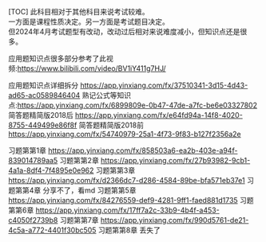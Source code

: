 [TOC]
此科目相对于其他科目来说考试较难。  
一方面是课程性质决定。另一方面是考试题目决定。  
但2024年4月考试题型有改动，改动过后相对来说难度减小，但知识点还是很多。

应用题知识点很多部分参考了此视频:https://www.bilibili.com/video/BV1iY411g7HJ/

应用题知识点详细拆分 https://app.yinxiang.com/fx/37510341-3d15-4d43-ad65-ac0589846404
熟记公式等知识点:https://app.yinxiang.com/fx/6899809e-0b47-47de-a7fc-be6e03327802
简答题精简版2018后 https://app.yinxiang.com/fx/e64fd94a-14f8-4020-8755-449499e86f8f
简答题精简版2018前 https://app.yinxiang.com/fx/54740979-25a1-4f73-9f83-b127f2356a2e


习题第第1章 https://app.yinxiang.com/fx/858503a6-ea2b-403e-a94f-839014789aa5
习题第第2章 https://app.yinxiang.com/fx/27b93982-9cb1-4a1a-8df4-7f4895e0e962
习题第第3章 https://app.yinxiang.com/fx/d2366dc7-d286-4584-89be-bfa571eb37e1
习题第第4章 分享不了，看md
习题第第5章 https://app.yinxiang.com/fx/84276559-def9-4281-9ff1-faed881d1735
习题第第6章 https://app.yinxiang.com/fx/17ff7a2c-33b9-4b4f-a453-c4050f2739b8
习题第第7章 https://app.yinxiang.com/fx/990d5761-de21-4c5a-a772-4401f30bc505
习题第第8章 丢失了
